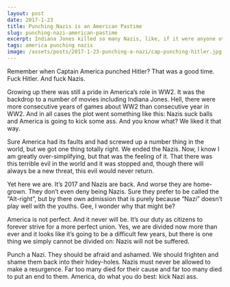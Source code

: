 ```yaml
---
layout: post
date: 2017-1-23
title: Punching Nazis is an American Pastime
slug: punching-nazi-american-pastime
excerpt: Indiana Jones killed so many Nazis, like, if it were anyone other than Nazis you would say it bordered on excessive
tags: america punching nazis
image: /assets/posts/2017-1-23-punching-a-nazi/cap-punching-hitler.jpg
---
```


Remember when Captain America punched Hitler? That was a good time. Fuck Hitler. And fuck Nazis.

Growing up there was still a pride in America’s role in WW2. It was the backdrop to a number of movies including Indiana Jones. Hell, there were more consecutive years of games about WW2 than consecutive year in WW2. And in all cases the plot went something like this: Nazis suck balls and America is going to kick some ass. And you know what? We liked it that way.

Sure America had its faults and had screwed up a number thing in the world, but we got one thing totally right. We ended the Nazis. Now, I know I am greatly over-simplifying, but that was the feeling of it. That there was this terrible evil in the world and it was stopped and, though there will always be a new threat, this evil would never return.

Yet here we are. It’s 2017 and Nazis are back. And worse they are home-grown. They don’t even deny being Nazis. Sure they prefer to be called the “Alt-right”, but by there own admission that is purely because “Nazi” doesn’t play well with the youths. Gee, I wonder why that might be?

America is not perfect. And it never will be. It’s our duty as citizens to forever strive for a more perfect union. Yes, we are divided now more than ever and it looks like it’s going to be a difficult few years, but there is one thing we simply cannot be divided on: Nazis will not be suffered.

Punch a Nazi. They should be afraid and ashamed. We should frighten and shame them back into their hidey-holes. Nazis must never be allowed to make a resurgence. Far too many died for their cause and far too many died to put an end to them. America, do what you do best: kick Nazi ass.
